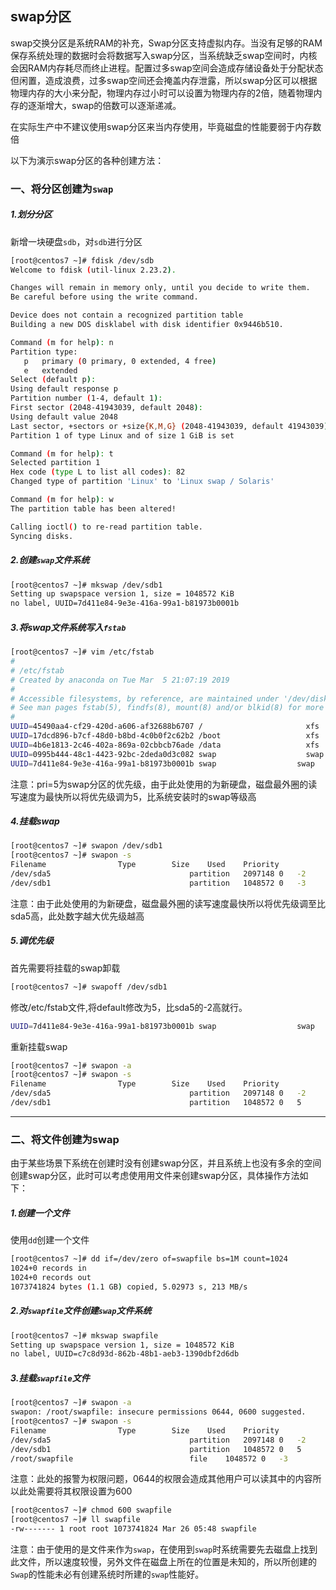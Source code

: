 ## swap分区


swap交换分区是系统RAM的补充，Swap分区支持虚拟内存。当没有足够的RAM保存系统处理的数据时会将数据写入swap分区，当系统缺乏swap空间时，内核会因RAM内存耗尽而终止进程。配置过多swap空间会造成存储设备处于分配状态但闲置，造成浪费，过多swap空间还会掩盖内存泄露，所以swap分区可以根据物理内存的大小来分配，物理内存过小时可以设置为物理内存的2倍，随着物理内存的逐渐增大，swap的倍数可以逐渐递减。

在实际生产中不建议使用swap分区来当内存使用，毕竟磁盘的性能要弱于内存数倍

以下为演示swap分区的各种创建方法：

### 一、将分区创建为`swap`

##### 1.划分分区

新增一块硬盘`sdb`，对`sdb`进行分区
```bash
[root@centos7 ~]# fdisk /dev/sdb
Welcome to fdisk (util-linux 2.23.2).

Changes will remain in memory only, until you decide to write them.
Be careful before using the write command.

Device does not contain a recognized partition table
Building a new DOS disklabel with disk identifier 0x9446b510.

Command (m for help): n
Partition type:
   p   primary (0 primary, 0 extended, 4 free)
   e   extended
Select (default p): 
Using default response p
Partition number (1-4, default 1): 
First sector (2048-41943039, default 2048): 
Using default value 2048
Last sector, +sectors or +size{K,M,G} (2048-41943039, default 41943039): +1G
Partition 1 of type Linux and of size 1 GiB is set

Command (m for help): t
Selected partition 1
Hex code (type L to list all codes): 82
Changed type of partition 'Linux' to 'Linux swap / Solaris'

Command (m for help): w
The partition table has been altered!

Calling ioctl() to re-read partition table.
Syncing disks.
```
##### 2.创建`swap`文件系统

```bash
[root@centos7 ~]# mkswap /dev/sdb1
Setting up swapspace version 1, size = 1048572 KiB
no label, UUID=7d411e84-9e3e-416a-99a1-b81973b0001b
```
##### 3.将swap文件系统写入`fstab`

```bash
[root@centos7 ~]# vim /etc/fstab
#
# /etc/fstab
# Created by anaconda on Tue Mar  5 21:07:19 2019
#
# Accessible filesystems, by reference, are maintained under '/dev/disk'
# See man pages fstab(5), findfs(8), mount(8) and/or blkid(8) for more info
#
UUID=45490aa4-cf29-420d-a606-af32688b6707 /                       xfs     defaults        0 0
UUID=17dcd896-b7cf-48d0-b8bd-4c0b0f2c62b2 /boot                   xfs     defaults        0 0
UUID=4b6e1813-2c46-402a-869a-02cbbcb76ade /data                   xfs     defaults        0 0
UUID=0995b444-48c1-4423-92bc-2deda0d3c082 swap                    swap    defaults        0 0
UUID=7d411e84-9e3e-416a-99a1-b81973b0001b swap                  swap    defaults   0 0
```
注意：pri=5为swap分区的优先级，由于此处使用的为新硬盘，磁盘最外圈的读写速度为最快所以将优先级调为5，比系统安装时的swap等级高
##### 4.挂载swap

```bash
[root@centos7 ~]# swapon /dev/sdb1
[root@centos7 ~]# swapon -s
Filename				Type		Size	Used	Priority
/dev/sda5                              	partition	2097148	0	-2
/dev/sdb1                              	partition	1048572	0	-3
```
注意：由于此处使用的为新硬盘，磁盘最外圈的读写速度最快所以将优先级调至比sda5高，此处数字越大优先级越高
##### 5.调优先级

首先需要将挂载的swap卸载
```bash
[root@centos7 ~]# swapoff /dev/sdb1
```
修改/etc/fstab文件,将default修改为5，比sda5的-2高就行。
```bash
UUID=7d411e84-9e3e-416a-99a1-b81973b0001b swap                  swap    pri=5   0 0
```
重新挂载swap
```bash
[root@centos7 ~]# swapon -a
[root@centos7 ~]# swapon -s
Filename				Type		Size	Used	Priority
/dev/sda5                              	partition	2097148	0	-2
/dev/sdb1                              	partition	1048572	0	5
```
****
### 二、将文件创建为swap
由于某些场景下系统在创建时没有创建swap分区，并且系统上也没有多余的空间创建swap分区，此时可以考虑使用用文件来创建swap分区，具体操作方法如下：
##### 1.创建一个文件
使用`dd`创建一个文件
```bash
[root@centos7 ~]# dd if=/dev/zero of=swapfile bs=1M count=1024
1024+0 records in
1024+0 records out
1073741824 bytes (1.1 GB) copied, 5.02973 s, 213 MB/s
```
##### 2.对`swapfile`文件创建`swap`文件系统
```bash
[root@centos7 ~]# mkswap swapfile 
Setting up swapspace version 1, size = 1048572 KiB
no label, UUID=c7c8d93d-862b-48b1-aeb3-1390dbf2d6db
```
##### 3.挂载`swapfile`文件
```bash
[root@centos7 ~]# swapon -a
swapon: /root/swapfile: insecure permissions 0644, 0600 suggested.
[root@centos7 ~]# swapon -s
Filename				Type		Size	Used	Priority
/dev/sda5                              	partition	2097148	0	-2
/dev/sdb1                              	partition	1048572	0	5
/root/swapfile                         	file	1048572	0	-3
```
注意：此处的报警为权限问题，0644的权限会造成其他用户可以读其中的内容所以此处需要将其权限设置为600
```bash
[root@centos7 ~]# chmod 600 swapfile 
[root@centos7 ~]# ll swapfile 
-rw------- 1 root root 1073741824 Mar 26 05:48 swapfile
```

注意：由于使用的是文件来作为`swap`，在使用到`swap`时系统需要先去磁盘上找到此文件，所以速度较慢，另外文件在磁盘上所在的位置是未知的，所以所创建的`Swap`的性能未必有创建系统时所建的`swap`性能好。